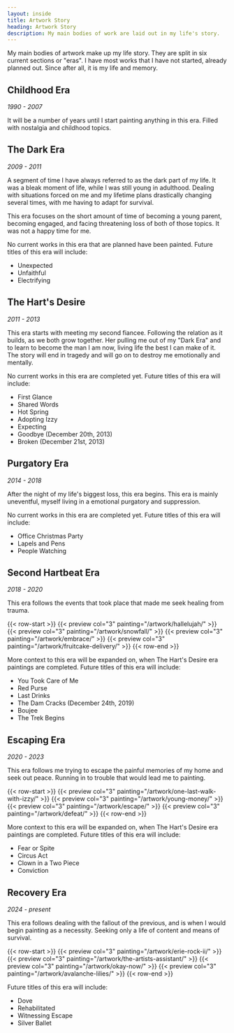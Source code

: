 ```yaml
---
layout: inside
title: Artwork Story
heading: Artwork Story
description: My main bodies of work are laid out in my life's story.
---
```


My main bodies of artwork make up my life story. They are split in six current sections or "eras". I have most works that I have not started, already planned out. Since after all, it is my life and memory.

## Childhood Era ##
_1990 - 2007_

It will be a number of years until I start painting anything in this era. Filled with nostalgia and childhood topics.

## The Dark Era ##
_2009 - 2011_

A segment of time I have always referred to as the dark part of my life. It was a bleak moment of life, while I was still young in adulthood. Dealing with situations forced on me and my lifetime plans drastically changing several times, with me having to adapt for survival.

This era focuses on the short amount of time of becoming a young parent, becoming engaged, and facing threatening loss of both of those topics. It was not a happy time for me.

No current works in this era that are planned have been painted. Future titles of this era will include:
  * Unexpected
  * Unfaithful
  * Electrifying

## The Hart's Desire ##
_2011 - 2013_

This era starts with meeting my second fiancee. Following the relation as it builds, as we both grow together. Her pulling me out of my "Dark Era" and to learn to become the man I am now, living life the best I can make of it. The story will end in tragedy and will go on to destroy me emotionally and mentally.

No current works in this era are completed yet. Future titles of this era will include:
  * First Glance
  * Shared Words
  * Hot Spring
  * Adopting Izzy
  * Expecting
  * Goodbye (December 20th, 2013)
  * Broken (December 21st, 2013)

## Purgatory Era ##
_2014 - 2018_

After the night of my life's biggest loss, this era begins. This era is mainly uneventful, myself living in a emotional purgatory and suppression. 

No current works in this era are completed yet. Future titles of this era will include:
  * Office Christmas Party
  * Lapels and Pens
  * People Watching

## Second Hartbeat Era ##
_2018 - 2020_

This era follows the events that took place that made me seek healing from trauma.

{{< row-start >}}
    {{< preview col="3" painting="/artwork/hallelujah/" >}}
    {{< preview col="3" painting="/artwork/snowfall/" >}}
    {{< preview col="3" painting="/artwork/embrace/" >}}
    {{< preview col="3" painting="/artwork/fruitcake-delivery/" >}}
{{< row-end >}}

More context to this era will be expanded on, when The Hart's Desire era paintings are completed. Future titles of this era will include:
  * You Took Care of Me
  * Red Purse
  * Last Drinks
  * The Dam Cracks (December 24th, 2019)
  * Boujee
  * The Trek Begins

## Escaping Era ##
_2020 - 2023_

This era follows me trying to escape the painful memories of my home and seek out peace. Running in to trouble that would lead me to painting.

{{< row-start >}}
    {{< preview col="3" painting="/artwork/one-last-walk-with-izzy/" >}}
    {{< preview col="3" painting="/artwork/young-money/" >}}
    {{< preview col="3" painting="/artwork/escape/" >}}
    {{< preview col="3" painting="/artwork/defeat/" >}}
{{< row-end >}}

More context to this era will be expanded on, when The Hart's Desire era paintings are completed. Future titles of this era will include:
  * Fear or Spite
  * Circus Act
  * Clown in a Two Piece
  * Conviction

## Recovery Era ##
_2024 - present_

This era follows dealing with the fallout of the previous, and is when I would begin painting as a necessity. Seeking only a life of content and means of survival.

{{< row-start >}}
    {{< preview col="3" painting="/artwork/erie-rock-ii/" >}}
    {{< preview col="3" painting="/artwork/the-artists-assistant/" >}}
    {{< preview col="3" painting="/artwork/okay-now/" >}}
    {{< preview col="3" painting="/artwork/avalanche-lilies/" >}}
{{< row-end >}}

Future titles of this era will include:
  * Dove
  * Rehabilitated
  * Witnessing Escape
  * Silver Ballet